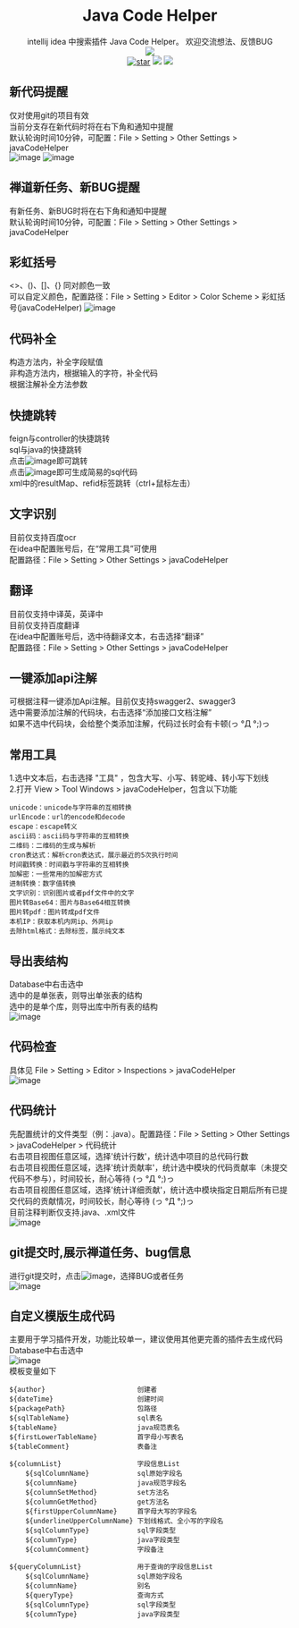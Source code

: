 <div align="center">

# Java Code Helper
intellij idea 中搜索插件 Java Code Helper。 欢迎交流想法、反馈BUG<br />
![](https://img.shields.io/badge/IDEA-2022.3.1+-pink.svg?labelColor=blue)<br />
<a href='https://gitee.com/zlfzh/javaCodeHelper'><img src='https://gitee.com/zlfzh/javaCodeHelper/badge/star.svg?theme=dark' alt='star'></img></a>
[![](https://img.shields.io/github/stars/zhanglinfeng1/javaCodeHelper?style=flat&logo=GitHub&color=pink&labelColor=blue)](https://github.com/zhanglinfeng1/javaCodeHelper)
[![](https://img.shields.io/jetbrains/plugin/d/19944?color=pink&labelColor=blue&logo=jetbrains)](https://plugins.jetbrains.com/plugin/19944-java-code-helper)<br />
</div>

## 新代码提醒
仅对使用git的项目有效<br />
当前分支存在新代码时将在右下角和通知中提醒<br />
默认轮询时间10分钟，可配置：File > Setting > Other Settings > javaCodeHelper<br />
![image](src/main/resources/example/newCodeRemind1.png)
![image](src/main/resources/example/newCodeRemind2.png)

## 禅道新任务、新BUG提醒
有新任务、新BUG时将在右下角和通知中提醒<br />
默认轮询时间10分钟，可配置：File > Setting > Other Settings > javaCodeHelper<br />

## 彩虹括号
<>、()、[]、{} 同对颜色一致<br />
可以自定义颜色，配置路径：File > Setting > Editor > Color Scheme > 彩虹括号(javaCodeHelper)
![image](src/main/resources/example/rainbowBracket.png)

## 代码补全
构造方法内，补全字段赋值<br />
非构造方法内，根据输入的字符，补全代码<br />
根据注解补全方法参数<br />

## 快捷跳转
feign与controller的快捷跳转<br />
sql与java的快捷跳转<br />
点击![image](src/main/resources/icon/logo.svg)即可跳转<br />
点击![image](src/main/resources/icon/logoGrey.svg)即可生成简易的sql代码<br />
xml中的resultMap、refid标签跳转（ctrl+鼠标左击）

## 文字识别
目前仅支持百度ocr<br />
在idea中配置账号后，在“常用工具”可使用<br />
配置路径：File > Setting > Other Settings > javaCodeHelper

## 翻译
目前仅支持中译英，英译中<br />
目前仅支持百度翻译<br />
在idea中配置账号后，选中待翻译文本，右击选择“翻译”<br />
配置路径：File > Setting > Other Settings > javaCodeHelper

## 一键添加api注解
可根据注释一键添加Api注解。目前仅支持swagger2、swagger3<br />
选中需要添加注解的代码块，右击选择“添加接口文档注解”<br />
如果不选中代码块，会给整个类添加注解，代码过长时会有卡顿(っ °Д °;)っ

## 常用工具
1.选中文本后，右击选择 "工具" ，包含大写、小写、转驼峰、转小写下划线<br />
2.打开 View > Tool Windows > javaCodeHelper，包含以下功能 <br />

    unicode：unicode与字符串的互相转换
    urlEncode：url的encode和decode
    escape：escape转义
    ascii码：ascii码与字符串的互相转换
    二维码：二维码的生成与解析
    cron表达式：解析cron表达式，展示最近的5次执行时间
    时间戳转换：时间戳与字符串的互相转换
    加解密：一些常用的加解密方式
    进制转换：数字值转换
    文字识别：识别图片或者pdf文件中的文字
    图片转Base64：图片与Base64相互转换
    图片转pdf：图片转成pdf文件
    本机IP：获取本机内网ip、外网ip
    去除html格式：去除标签，展示纯文本

## 导出表结构
Database中右击选中 <br />
选中的是单张表，则导出单张表的结构 <br />
选中的是单个库，则导出库中所有表的结构 <br />
![image](src/main/resources/example/exportTableInfo.png)<br />

## 代码检查
具体见 File > Setting > Editor > Inspections > javaCodeHelper<br />
![image](src/main/resources/example/codeCheck.png)<br />

## 代码统计
先配置统计的文件类型（例：.java）。配置路径：File > Setting > Other Settings > javaCodeHelper > 代码统计<br />
右击项目视图任意区域，选择'统计行数'，统计选中项目的总代码行数<br />
右击项目视图任意区域，选择'统计贡献率'，统计选中模块的代码贡献率（未提交代码不参与），时间较长，耐心等待 (っ °Д °;)っ<br />
右击项目视图任意区域，选择'统计详细贡献'，统计选中模块指定日期后所有已提交代码的贡献情况，时间较长，耐心等待 (っ °Д °;)っ<br />
目前注释判断仅支持.java、.xml文件<br />
![image](src/main/resources/example/codeStatistics.png)<br />

## git提交时,展示禅道任务、bug信息
进行git提交时，点击![image](src/main/resources/icon/logo.svg)，选择BUG或者任务<br />
![image](src/main/resources/example/gitMessage.png)

## 自定义模版生成代码
主要用于学习插件开发，功能比较单一，建议使用其他更完善的插件去生成代码<br />
Database中右击选中<br />![image](src/main/resources/example/generateCode.png)<br />
模板变量如下<br />

    ${author}                       创建者
    ${dateTime}                     创建时间
    ${packagePath}                  包路径
    ${sqlTableName}                 sql表名
    ${tableName}                    java规范表名
    ${firstLowerTableName}          首字母小写表名
    ${tableComment}                 表备注

    ${columnList}                   字段信息List
        ${sqlColumnName}            sql原始字段名
        ${columnName}               java规范字段名
        ${columnSetMethod}          set方法名
        ${columnGetMethod}          get方法名
        ${firstUpperColumnName}     首字母大写的字段名
        ${underlineUpperColumnName} 下划线格式、全小写的字段名
        ${sqlColumnType}            sql字段类型
        ${columnType}               java字段类型
        ${columnComment}            字段备注

    ${queryColumnList}              用于查询的字段信息List
        ${sqlColumnName}            sql原始字段名
        ${columnName}               别名
        ${queryType}                查询方式
        ${sqlColumnType}            sql字段类型
        ${columnType}               java字段类型

